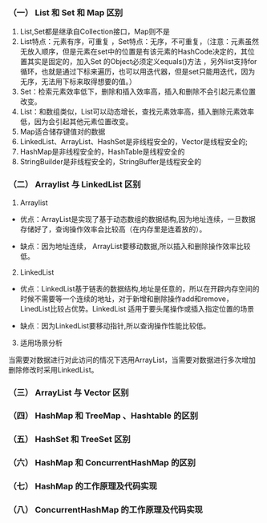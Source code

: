 ### （一） List 和 Set 和 Map 区别
1. List,Set都是继承自Collection接口，Map则不是
2. List特点：元素有序，可重复 ，Set特点：无序，不可重复，（注意：元素虽然无放入顺序，但是元素在set中的位置是有该元素的HashCode决定的，其位置其实是固定的，加入Set 的Object必须定义equals()方法 ，另外list支持for循环，也就是通过下标来遍历，也可以用迭代器，但是set只能用迭代，因为无序，无法用下标来取得想要的值。）
3. Set：检索元素效率低下，删除和插入效率高，插入和删除不会引起元素位置改变。
4. List：和数组类似，List可以动态增长，查找元素效率高，插入删除元素效率低，因为会引起其他元素位置改变。
5. Map适合储存键值对的数据
6. LinkedList、ArrayList、HashSet是非线程安全的，Vector是线程安全的;
7. HashMap是非线程安全的，HashTable是线程安全的
8. StringBuilder是非线程安全的，StringBuffer是线程安全的

### （二） Arraylist 与 LinkedList 区别

1. Arraylist

  + 优点：ArrayList是实现了基于动态数组的数据结构,因为地址连续，一旦数据存储好了，查询操作效率会比较高（在内存里是连着放的）。

  + 缺点：因为地址连续， ArrayList要移动数据,所以插入和删除操作效率比较低。

2. LinkedList
  + 优点：LinkedList基于链表的数据结构,地址是任意的，所以在开辟内存空间的时候不需要等一个连续的地址，对于新增和删除操作add和remove，LinedList比较占优势。LinkedList 适用于要头尾操作或插入指定位置的场景

  + 缺点：因为LinkedList要移动指针,所以查询操作性能比较低。

3. 适用场景分析

  当需要对数据进行对此访问的情况下选用ArrayList，当需要对数据进行多次增加删除修改时采用LinkedList。


### （三） ArrayList 与 Vector 区别

### （四） HashMap 和 TreeMap 、Hashtable 的区别

### （五） HashSet 和 TreeSet 区别

### （六） HashMap 和 ConcurrentHashMap 的区别

### （七） HashMap 的工作原理及代码实现

### （八） ConcurrentHashMap 的工作原理及代码实现

